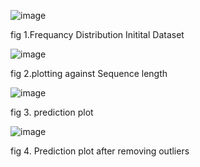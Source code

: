 ![image](https://github.com/Growdeatechnology/Cp_prediction/assets/72397529/0c1f8054-45a6-4950-b103-f4dc2269bde6)

fig 1.Frequancy Distribution Initital Dataset

![image](https://github.com/Growdeatechnology/Cp_prediction/assets/72397529/78813774-94a3-4a0d-a5c6-2df390848740)

fig 2.plotting against Sequence length

![image](https://github.com/Growdeatechnology/Cp_prediction/assets/72397529/099191e0-a176-44a7-8e3b-b2e47fd3c602)

fig 3. prediction plot

![image](https://github.com/Growdeatechnology/Cp_prediction/assets/72397529/0488b160-876c-453a-b5c9-a5c4bb13b31f)

fig 4. Prediction plot after removing outliers
